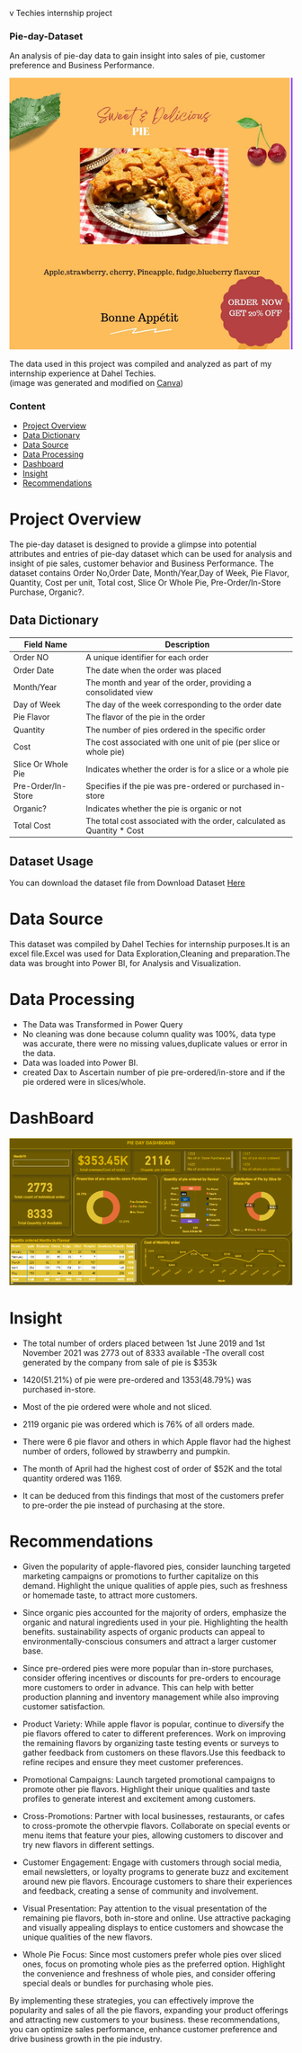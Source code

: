 
v Techies internship project 

### Pie-day-Dataset
An analysis of pie-day data to gain insight into sales of pie, customer preference and Business Performance.

<!-- Banner Text -->
<img src="https://github.com/TolaniAdedunmola/Pie-Day-Dataset/blob/main/pie%20image.jpg">

The data used in this project was compiled and analyzed as part of my internship experience at Dahel Techies.  
(image was generated and modified on [Canva](https://www.canva.com))

### Content

- [Project Overview](#project-overview)
- [Data Dictionary](#data-dictionary)
- [Data Source](#data-source)
- [Data Processing](#data-processing)
- [Dashboard](#dashboard)
- [Insight](#insight)
- [Recommendations](#recommendations)

# Project Overview 

The pie-day dataset is designed to provide a glimpse into potential attributes and entries of pie-day dataset which can be used for analysis and insight of pie sales, customer behavior and Business Performance. 
 The dataset contains Order No,Order Date, Month/Year,Day of Week, Pie Flavor, Quantity, Cost per unit, Total  cost, Slice Or Whole Pie, Pre-Order/In-Store Purchase, Organic?.


## Data Dictionary

| Field Name             | Description                                                                 |
|------------------------|-----------------------------------------------------------------------------|
| Order NO               | A unique identifier for each order                                          |
| Order Date             | The date when the order was placed                                          |
| Month/Year             | The month and year of the order, providing a consolidated view              |
| Day of Week            | The day of the week corresponding to the order date                          |
| Pie Flavor             | The flavor of the pie in the order                                           |
| Quantity               | The number of pies ordered in the specific order                             |
| Cost                   | The cost associated with one unit of pie (per slice or whole pie)           |
| Slice Or Whole Pie     | Indicates whether the order is for a slice or a whole pie                   |
| Pre-Order/In-Store     | Specifies if the pie was pre-ordered or purchased in-store                  |
| Organic?               | Indicates whether the pie is organic or not                                 |
| Total Cost             | The total cost associated with the order, calculated as Quantity * Cost      |



## Dataset Usage
You can download the dataset file from Download Dataset [Here](https://view.officeapps.live.com/op/view.aspx?src=https%3A%2F%2Fraw.githubusercontent.com%2FTolaniAdedunmola%2FPie-Day-Dataset%2Fmain%2FPie%2520Day%2520Dataset.xlsx&wdOrigin=BROWSELINK)




# Data Source 

This dataset was compiled by Dahel Techies for internship purposes.It is an excel file.Excel was used for Data Exploration,Cleaning and preparation.The data was brought into Power BI, for Analysis and Visualization. 




# Data Processing
- The Data was Transformed in Power Query
- No cleaning was done because column quality was 100%, data type was accurate, there were no missing values,duplicate values or error in the data.
- Data was loaded into Power BI.
- created Dax to Ascertain number of pie pre-ordered/in-store and if the pie ordered were in slices/whole.

# DashBoard

<!-- Banner Text -->
<img src="https://github.com/TolaniAdedunmola/Pie-Day-Dataset/blob/main/dashboard%20pie%20day.PNG">




# Insight

- The total number of orders placed between 1st June 2019 and 1st November 2021 was 2773 out of 8333 available 
-The overall cost generated by the company from sale of pie is $353k

- 1420(51.21%) of pie were pre-ordered and 1353(48.79%) was purchased in-store.
- Most of the pie ordered were whole and not sliced.

- 2119 organic pie was ordered which is 76% of all orders made.
- There were 6 pie flavor and others in which Apple flavor had the highest number of orders, followed by strawberry  and pumpkin.
- The month of April had the highest cost of order of $52K and the total quantity ordered was 1169.
- It can be deduced from this  findings that most of the customers prefer to pre-order the pie instead of purchasing at the store. 


# Recommendations 

- Given the popularity of apple-flavored pies, consider launching targeted marketing campaigns or promotions to further capitalize on this demand. Highlight the unique qualities of apple pies, such as freshness or homemade taste, to attract more customers.

- Since organic pies accounted for the majority of orders, emphasize the organic and natural ingredients used in your pie. Highlighting the health benefits. sustainability aspects of organic products   can appeal to environmentally-conscious consumers and attract a larger customer base.

- Since pre-ordered pies were more popular than in-store purchases, consider offering incentives or discounts for pre-orders to encourage more customers to order in advance. This can help with better production planning and inventory management while also improving customer satisfaction.

- Product Variety: While apple flavor is popular, continue to diversify the pie flavors offered to cater to different preferences. Work on improving the remaining flavors by organizing taste testing events or surveys to gather feedback from customers on these flavors.Use this feedback to refine recipes and ensure they meet customer preferences.

- Promotional Campaigns: Launch targeted promotional campaigns to promote other pie flavors. Highlight their  unique qualities and taste profiles to generate interest and excitement among customers.

- Cross-Promotions: Partner with local businesses, restaurants, or cafes to cross-promote the othervpie flavors. Collaborate on special events or menu items that feature your pies, allowing customers to discover and try new flavors in different settings.

- Customer Engagement: Engage with customers through social media, email newsletters, or loyalty programs to generate buzz and excitement around new pie flavors. Encourage customers to share their experiences and feedback, creating a sense of community and involvement.

- Visual Presentation: Pay attention to the visual presentation of the remaining 
pie flavors, both in-store and online. Use attractive packaging and visually appealing displays to entice customers and showcase the unique qualities of the new flavors.

- Whole Pie Focus: Since most customers prefer whole pies over sliced ones, focus on promoting whole pies as the preferred option. Highlight the convenience and freshness of whole pies, and consider offering special deals or bundles for purchasing whole pies.



By implementing these strategies, you can effectively improve the popularity and sales of all the pie flavors, expanding your product offerings and attracting new customers to your business. these recommendations, you can optimize sales performance, enhance customer preference and drive business growth in the pie industry.









